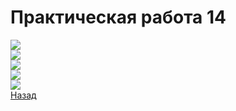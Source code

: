 # Практическая работа 14
![ ](https://github.com/caidzitcu/mdc0103/blob/master/pr14/1.gif)  <br>
![ ](https://github.com/caidzitcu/mdc0103/blob/master/pr14/2.gif)  <br>
![ ](https://github.com/caidzitcu/mdc0103/blob/master/pr14/3.gif)  <br>
![ ](https://github.com/caidzitcu/mdc0103/blob/master/pr14/4.gif)  <br>
![ ](https://github.com/caidzitcu/mdc0103/blob/master/pr14/5.gif)  <br>
[Назад](https://github.com/caidzitcu/mdc0103/blob/master/readme.md)